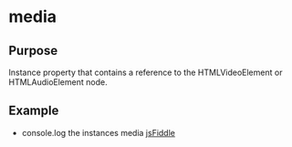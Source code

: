 # media #

## Purpose ##

Instance property that contains a reference to the HTMLVideoElement or HTMLAudioElement node.

## Example ##

* console.log the instances media [jsFiddle](http://jsfiddle.net/popcornjs/R5LHE/)
